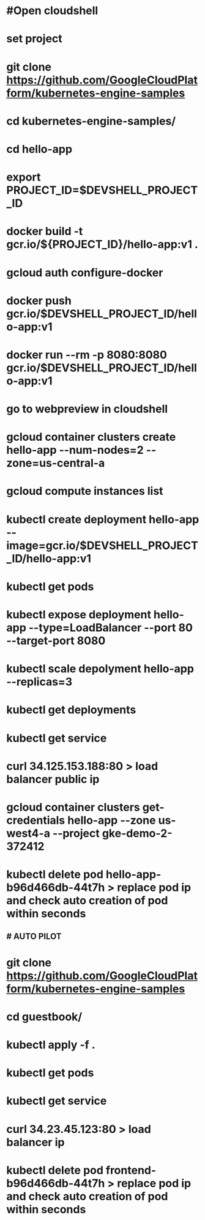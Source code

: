 # #Open cloudshell
# set project
# git clone https://github.com/GoogleCloudPlatform/kubernetes-engine-samples
# cd kubernetes-engine-samples/
# cd hello-app
# export PROJECT_ID=$DEVSHELL_PROJECT_ID
# docker build -t gcr.io/${PROJECT_ID}/hello-app:v1 .
# gcloud auth configure-docker
# docker push gcr.io/$DEVSHELL_PROJECT_ID/hello-app:v1
# docker run --rm -p 8080:8080 gcr.io/$DEVSHELL_PROJECT_ID/hello-app:v1
# go to webpreview in cloudshell
# gcloud container clusters create hello-app --num-nodes=2 --zone=us-central-a
# gcloud compute instances list
# kubectl create deployment hello-app  --image=gcr.io/$DEVSHELL_PROJECT_ID/hello-app:v1
# kubectl get pods
# kubectl expose deployment hello-app --type=LoadBalancer --port 80 --target-port 8080
# kubectl scale depolyment hello-app --replicas=3
# kubectl get deployments
# kubectl get service
# curl 34.125.153.188:80   > load balancer public ip
# gcloud container clusters get-credentials hello-app --zone us-west4-a --project gke-demo-2-372412
# kubectl delete pod hello-app-b96d466db-44t7h  > replace pod ip and check auto creation of pod within seconds


## # AUTO PILOT

# git clone https://github.com/GoogleCloudPlatform/kubernetes-engine-samples
# cd guestbook/
# kubectl apply -f .
# kubectl get pods
# kubectl get service
# curl 34.23.45.123:80    > load balancer ip
# kubectl delete pod frontend-b96d466db-44t7h  > replace pod ip and check auto creation of pod within seconds
# 
